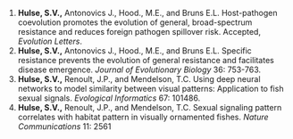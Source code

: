 1. **Hulse, S.V.,** Antonovics J., Hood., M.E., and Bruns E.L. Host-pathogen coevolution promotes the evolution of general, broad-spectrum resistance and reduces foreign pathogen spillover risk. Accepted, *Evolution Letters*.
2. **Hulse, S.V.,** Antonovics J., Hood., M.E., and Bruns E.L. Specific resistance prevents the evolution of general resistance and facilitates disease emergence. *Journal of Evolutionary Biology* 36: 753-763.
3. **Hulse, S.V.,** Renoult, J.P., and Mendelson, T.C. Using deep neural networks to model similarity between visual patterns: Application to fish sexual signals. *Evological Informatics* 67: 101486.
4. **Hulse, S.V.,** Renoult, J.P., and Mendelson, T.C. Sexual signaling pattern correlates with habitat pattern in visually ornamented fishes. *Nature Communications* 11: 2561
